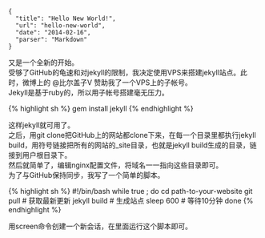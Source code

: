 ```
{
  "title": "Hello New World!",
  "url": "hello-new-world",
  "date": "2014-02-16",
  "parser": "Markdown"
}
```


又是一个全新的开始。  
受够了GitHub的龟速和对jekyll的限制，我决定使用VPS来搭建jekyll站点。此时，微博上的 @比尔盖子V 赞助我了一个VPS上的子帐号。  
Jekyll是基于ruby的，所以用子帐号搭建毫无压力。  
<!--more-->

{% highlight sh %}
gem install jekyll
{% endhighlight %}

这样jekyll就可用了。  
之后，用git clone把GitHub上的网站都clone下来，在每一个目录里都执行jekyll build，用符号链接把所有的网站的_site目录，也就是jekyll build生成的目录，链接到用户根目录下。  
然后就简单了，编辑nginx配置文件，将域名一一指向这些目录即可。  
为了与GitHub保持同步，我写了一个简单的脚本。  

{% highlight sh %}
#!/bin/bash
while true ; do
    cd path-to-your-website
    git pull # 获取最新更新
    jekyll build # 生成站点
    sleep 600 # 等待10分钟
done
{% endhighlight %}

用screen命令创建一个新会话，在里面运行这个脚本即可。
